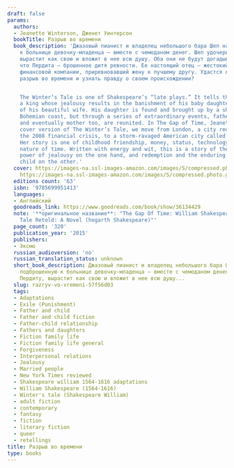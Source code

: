```yaml
---
draft: false
params:
  authors:
  - Jeanette Winterson, Дженет Уинтерсон
  bookTitle: Разрыв во времени
  book_description: 'Джазовый пианист и владелец небольшого бара Шеп находит подброшенную
    к больнице девочку-младенца — вместе с чемоданом денег. Шеп удочерит Пердиту,
    вырастит как свою и вложит в нее всю душу. Оба они не будут догадываться о том,
    что Пердита — брошенное дитя ревности. Ее настоящий отец — жестокий руководитель
    финансовой компании, приревновавший жену к лучшему другу. Удастся ли Пердите сомкнуть
    разрыв во времени и узнать правду о своем происхождении?


    The Winter’s Tale is one of Shakespeare’s “late plays.” It tells the story of
    a king whose jealousy results in the banishment of his baby daughter and the death
    of his beautiful wife. His daughter is found and brought up by a shepherd on the
    Bohemian coast, but through a series of extraordinary events, father and daughter,
    and eventually mother too, are reunited. In The Gap of Time, Jeanette Winterson’s
    cover version of The Winter’s Tale, we move from London, a city reeling after
    the 2008 financial crisis, to a storm-ravaged American city called New Bohemia.
    Her story is one of childhood friendship, money, status, technology and the elliptical
    nature of time. Written with energy and wit, this is a story of the consuming
    power of jealousy on the one hand, and redemption and the enduring love of a lost
    child on the other.'
  cover: https://images-na.ssl-images-amazon.com/images/S/compressed.photo.goodreads.com/books/1503860333i/36134429.jpg,
    https://images-na.ssl-images-amazon.com/images/S/compressed.photo.goodreads.com/books/1438620932i/24727420.jpg
  editions count: '63'
  isbn: '9785699951413'
  languages:
  - Английский
  goodreads_link: https://www.goodreads.com/book/show/36134429
  note: '**оригинальное название**: "The Gap Of Time: William Shakespeare'' The Winter''s
    Tale Retold: A Novel (hogarth Shakespeare)"'
  page_count: '320'
  publication_year: '2015'
  publishers:
  - Эксмо
  russian_audioversion: 'no'
  russian_translation_status: unknown
  short_book_description: Джазовый пианист и владелец небольшого бара Шеп находит
    подброшенную к больнице девочку-младенца — вместе с чемоданом денег. Шеп удочерит
    Пердиту, вырастит как свою и вложит в нее всю душу...
  slug: razryv-vo-vremeni-57f56d03
  tags:
  - Adaptations
  - Exile (Punishment)
  - Father and child
  - Father and child fiction
  - Father-child relationship
  - Fathers and daughters
  - Fiction family life
  - Fiction family life general
  - Forgiveness
  - Interpersonal relations
  - Jealousy
  - Married people
  - New York Times reviewed
  - Shakespeare william 1564-1616 adaptations
  - William Shakespeare (1564-1616)
  - Winter's tale (Shakespeare William)
  - adult fiction
  - contemporary
  - fantasy
  - fiction
  - literary fiction
  - queer
  - retellings
title: Разрыв во времени
type: books
---
```

